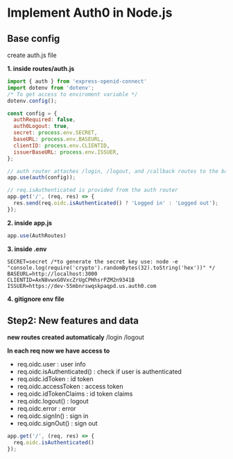 # Implement Auth0 in Node.js

## Base config
create auth.js file

**1. inside routes/auth.js**
```js
import { auth } from 'express-openid-connect'
import dotenv from 'dotenv';
/* To get access to enviroment variable */
dotenv.config();

const config = {
  authRequired: false,
  auth0Logout: true,
  secret: process.env.SECRET,
  baseURL: process.env.BASEURL,
  clientID: process.env.CLIENTID,
  issuerBaseURL: process.env.ISSUER,
};

// auth router attaches /login, /logout, and /callback routes to the baseURL
app.use(auth(config));

// req.isAuthenticated is provided from the auth router
app.get('/', (req, res) => {
  res.send(req.oidc.isAuthenticated() ? 'Logged in' : 'Logged out');
});
```

**2. inside app.js**
```js
app.use(AuthRoutes)
```

**3. inside .env**
```env
SECRET=secret /*to generate the secret key use: node -e "console.log(require('crypto').randomBytes(32).toString('hex'))" */
BASEURL=http://localhost:3000
CLIENTID=AxN8vwxG0VxcZrUgCPHhsrPZM2n9341B
ISSUER=https://dev-55mbnrswqskpaqpd.us.auth0.com
```

**4. gitignore env file**


## Step2: New features and data

**new routes created automaticaly**
/login
/logout

**In each req now we have access to**
- req.oidc.user : user info
- req.oidc.isAuthenticated() : check if user is authenticated
- req.oidc.idToken : id token
- req.oidc.accessToken : access token
- req.oidc.idTokenClaims : id token claims
- req.oidc.logout() : logout
- req.oidc.error : error
- req.oidc.signIn() : sign in
- req.oidc.signOut() : sign out

```js
app.get('/', (req, res) => {
  req.oidc.isAuthenticated()
});
```